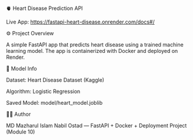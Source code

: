 🫀 Heart Disease Prediction API

Live App: https://fastapi-heart-disease.onrender.com/docs#/

⚙️ Project Overview

A simple FastAPI app that predicts heart disease using a trained machine learning model.
The app is containerized with Docker and deployed on Render.

🧠 Model Info

Dataset: Heart Disease Dataset (Kaggle)

Algorithm: Logistic Regression

Saved Model: model/heart_model.joblib

👨‍💻 Author

MD Mazharul Islam Nabil
Ostad — FastAPI + Docker + Deployment Project (Module 10)
